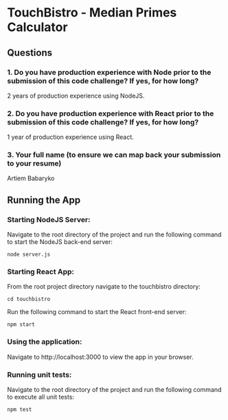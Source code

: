# TouchBistro - Median Primes Calculator

## Questions

### 1. Do you have production experience with Node prior to the submission of this code challenge? If yes, for how long?

2 years of production experience using NodeJS.

### 2. Do you have production experience with React prior to the submission of this code challenge? If yes, for how long?

1 year of production experience using React.

### 3. Your full name (to ensure we can map back your submission to your resume)

Artiem Babaryko


## Running the App

### Starting NodeJS Server:
Navigate to the root directory of the project and run the following command to start the NodeJS back-end server:
```
node server.js
```

### Starting React App:
From the root project directory navigate to the touchbistro directory:
```
cd touchbistro
```
Run the following command to start the React front-end server:
```
npm start
```

### Using the application:
Navigate to http://localhost:3000 to view the app in your browser.

### Running unit tests:
Navigate to the root directory of the project and run the following command to execute all unit tests:
```
npm test
```
